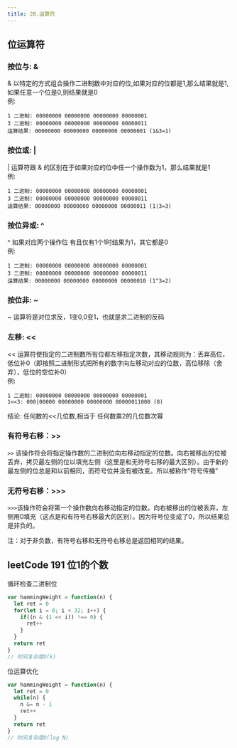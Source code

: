 ```yaml
---
title: 20.运算符
---
```

## 位运算符
### 按位与: &
& 以特定的方式组合操作二进制数中对应的位,如果对应的位都是1,那么结果就是1,如果任意一个位是0,则结果就是0  
例:
```
1 二进制: 00000000 00000000 00000000 00000001
3 二进制: 00000000 00000000 00000000 00000011
运算结果: 00000000 00000000 00000000 00000001 (1&3=1)
```
### 按位或: |
| 运算符跟 & 的区别在于如果对应的位中任一个操作数为1，那么结果就是1  
例:
```
1 二进制: 00000000 00000000 00000000 00000001
3 二进制: 00000000 00000000 00000000 00000011
运算结果: 00000000 00000000 00000000 00000011 (1|3=3)
```
### 按位异或: ^
^ 如果对应两个操作位 有且仅有1个1时结果为1，其它都是0  
例:
```
1 二进制: 00000000 00000000 00000000 00000001
3 二进制: 00000000 00000000 00000000 00000011
运算结果: 00000000 00000000 00000000 00000010 (1^3=2)
```
### 按位非: ~
~ 运算符是对位求反，1变0,0变1，也就是求二进制的反码
### 左移: <<
<< 运算符使指定的二进制数所有位都左移指定次数，其移动规则为：丢弃高位，低位补0（即按照二进制形式把所有的数字向左移动对应的位数，高位移除（舍弃），低位的空位补0）  
例:
```
1 二进制: 00000000 00000000 00000000 00000001
1<<3: 000|00000 00000000 00000000 00000011000 (8)
```
结论: 任何数的<<几位数,相当于 任何数乘2的几位数次幂
### 有符号右移：>>
`>>` 该操作符会将指定操作数的二进制位向右移动指定的位数。向右被移出的位被丢弃，拷贝最左侧的位以填充左侧（这里是和无符号右移的最大区别）。由于新的最左侧的位总是和以前相同，而符号位并没有被改变。所以被称作“符号传播”
### 无符号右移：>>>
`>>>`该操作符会将第一个操作数向右移动指定的位数。向右被移出的位被丢弃，左侧用0填充（这点是和有符号右移最大的区别）。因为符号位变成了0，所以结果总是非负的。

注：对于非负数，有符号右移和无符号右移总是返回相同的结果。

## leetCode 191  位1的个数
循环检查二进制位
```js
var hammingWeight = function(n) {
  let ret = 0
  for(let i = 0; i < 32; i++) {
    if((n & (1 << i)) !== 0) {
      ret++
    }
  }
  return ret
}
// 时间复杂度O(k)
```
位运算优化
```js
var hammingWeight = function(n) {
  let ret = 0
  while(n) {
    n &= n - 1
    ret++
  }
  return ret
}
// 时间复杂度O(log N)
```